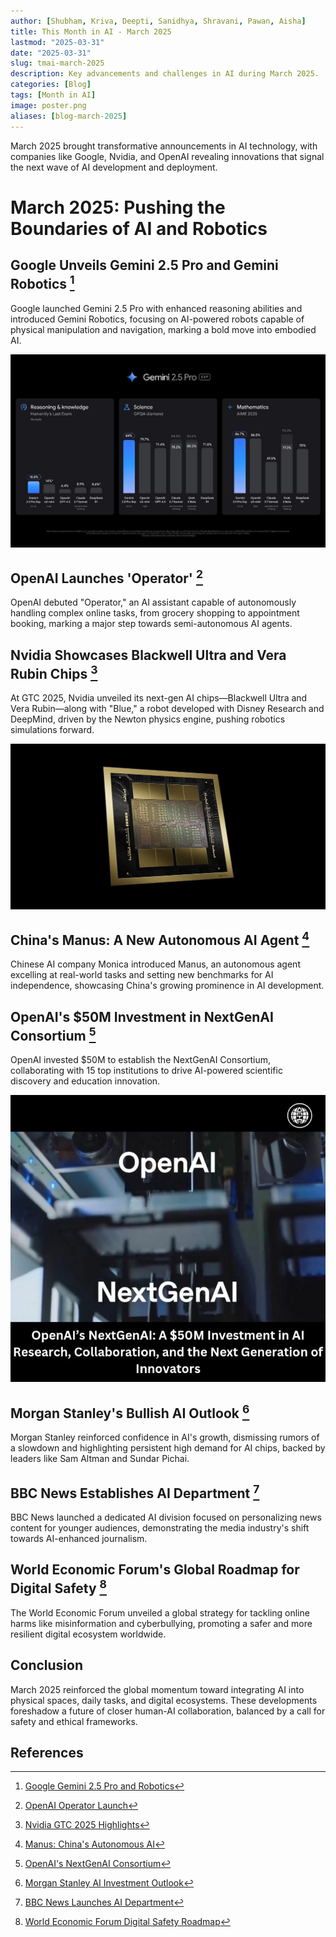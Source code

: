 ```yaml
---
author: [Shubham, Kriva, Deepti, Sanidhya, Shravani, Pawan, Aisha]
title: This Month in AI - March 2025
lastmod: "2025-03-31"
date: "2025-03-31"
slug: tmai-march-2025
description: Key advancements and challenges in AI during March 2025.
categories: [Blog]
tags: [Month in AI]
image: poster.png
aliases: [blog-march-2025]
---
```


March 2025 brought transformative announcements in AI technology, with companies like Google, Nvidia, and OpenAI revealing innovations that signal the next wave of AI development and deployment.

# March 2025: Pushing the Boundaries of AI and Robotics

## Google Unveils Gemini 2.5 Pro and Gemini Robotics [^1]
Google launched Gemini 2.5 Pro with enhanced reasoning abilities and introduced Gemini Robotics, focusing on AI-powered robots capable of physical manipulation and navigation, marking a bold move into embodied AI.

![Google Gemini Robotics](gemini_robotics.png)

## OpenAI Launches 'Operator' [^2]
OpenAI debuted "Operator," an AI assistant capable of autonomously handling complex online tasks, from grocery shopping to appointment booking, marking a major step towards semi-autonomous AI agents.


## Nvidia Showcases Blackwell Ultra and Vera Rubin Chips [^3]
At GTC 2025, Nvidia unveiled its next-gen AI chips—Blackwell Ultra and Vera Rubin—along with "Blue," a robot developed with Disney Research and DeepMind, driven by the Newton physics engine, pushing robotics simulations forward.

![Nvidia GTC 2025](nvidia_gtc.png)

## China's Manus: A New Autonomous AI Agent [^4]
Chinese AI company Monica introduced Manus, an autonomous agent excelling at real-world tasks and setting new benchmarks for AI independence, showcasing China's growing prominence in AI development.


## OpenAI's $50M Investment in NextGenAI Consortium [^5]
OpenAI invested $50M to establish the NextGenAI Consortium, collaborating with 15 top institutions to drive AI-powered scientific discovery and education innovation.

![NextGenAI Consortium](nextgenai_consortium.png)

## Morgan Stanley's Bullish AI Outlook [^6]
Morgan Stanley reinforced confidence in AI's growth, dismissing rumors of a slowdown and highlighting persistent high demand for AI chips, backed by leaders like Sam Altman and Sundar Pichai.


## BBC News Establishes AI Department [^7]
BBC News launched a dedicated AI division focused on personalizing news content for younger audiences, demonstrating the media industry's shift towards AI-enhanced journalism.



## World Economic Forum's Global Roadmap for Digital Safety [^8]
The World Economic Forum unveiled a global strategy for tackling online harms like misinformation and cyberbullying, promoting a safer and more resilient digital ecosystem worldwide.


## Conclusion
March 2025 reinforced the global momentum toward integrating AI into physical spaces, daily tasks, and digital ecosystems. These developments foreshadow a future of closer human-AI collaboration, balanced by a call for safety and ethical frameworks.

## References
[^1]: [Google Gemini 2.5 Pro and Robotics](https://blog.google/technology/ai/google-ai-updates-march-2025/)

[^2]: [OpenAI Operator Launch](https://www.crescendo.ai/news/latest-ai-news-and-updates)

[^3]: [Nvidia GTC 2025 Highlights](https://apnews.com/article/457e9260aa2a34c1bbcc07c98b7a0555)

[^4]: [Manus: China's Autonomous AI](https://www.crescendo.ai/news/manus-china-autonomous-ai-agent)

[^5]: [OpenAI's NextGenAI Consortium](https://www.artificialintelligence-news.com/2025/04/25/openai-invests-50m-nextgenai-consortium)

[^6]: [Morgan Stanley AI Investment Outlook](https://www.axios.com/2025/04/20/morgan-stanley-ai-investment-outlook)

[^7]: [BBC News Launches AI Department](https://www.theguardian.com/media/2025/apr/21/bbc-news-launches-ai-department)

[^8]: [World Economic Forum Digital Safety Roadmap](https://www.weforum.org/press/2025/04/wef-launches-global-digital-safety-roadmap)
